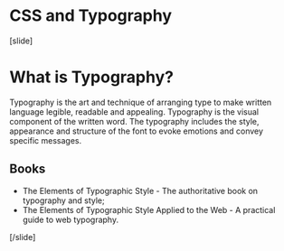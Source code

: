 # CSS and Typography

[slide]
# What is Typography?

Typography is the art and technique of arranging type to make written language legible, readable and appealing. Typography is the visual component of the written word. The typography includes the style, appearance and structure of the font to evoke emotions and convey specific messages.

## Books

* The Elements of Typographic Style - The authoritative book on typography and style;
* The Elements of Typographic Style Applied to the Web - A practical guide to web typography.

[/slide]